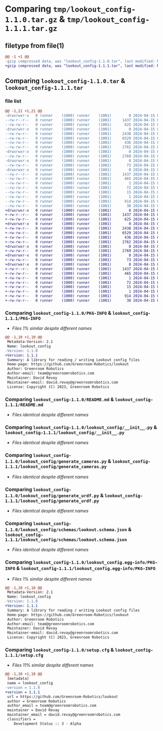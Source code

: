 # Comparing `tmp/lookout_config-1.1.0.tar.gz` & `tmp/lookout_config-1.1.1.tar.gz`

## filetype from file(1)

```diff
@@ -1 +1 @@
-gzip compressed data, was "lookout_config-1.1.0.tar", last modified: Mon Apr 15 02:35:31 2024, max compression
+gzip compressed data, was "lookout_config-1.1.1.tar", last modified: Mon Apr 15 06:57:06 2024, max compression
```

## Comparing `lookout_config-1.1.0.tar` & `lookout_config-1.1.1.tar`

### file list

```diff
@@ -1,21 +1,21 @@
-drwxrwxr-x   0 runner    (1000) runner    (1001)        0 2024-04-15 02:35:31.793450 lookout_config-1.1.0/
--rw-r--r--   0 runner    (1000) runner    (1001)     1437 2024-04-15 02:35:31.793450 lookout_config-1.1.0/PKG-INFO
--rw-rw-r--   0 runner    (1000) runner    (1001)      625 2024-04-15 02:34:22.000000 lookout_config-1.1.0/README.md
-drwxrwxr-x   0 runner    (1000) runner    (1001)        0 2024-04-15 02:35:31.793450 lookout_config-1.1.0/lookout_config/
--rw-rw-r--   0 runner    (1000) runner    (1001)     2438 2024-04-15 02:34:22.000000 lookout_config-1.1.0/lookout_config/__init__.py
--rw-rw-r--   0 runner    (1000) runner    (1001)     6529 2024-04-15 02:34:22.000000 lookout_config-1.1.0/lookout_config/generate_cameras.py
--rw-rw-r--   0 runner    (1000) runner    (1001)      436 2024-04-15 02:34:22.000000 lookout_config-1.1.0/lookout_config/generate_schemas.py
--rw-rw-r--   0 runner    (1000) runner    (1001)     2762 2024-04-15 02:34:22.000000 lookout_config-1.1.0/lookout_config/generate_urdf.py
-drwxrwxr-x   0 runner    (1000) runner    (1001)        0 2024-04-15 02:35:31.793450 lookout_config-1.1.0/lookout_config/schemas/
--rw-rw-r--   0 runner    (1000) runner    (1001)     2769 2024-04-15 02:34:22.000000 lookout_config-1.1.0/lookout_config/schemas/lookout.schema.json
-drwxrwxr-x   0 runner    (1000) runner    (1001)        0 2024-04-15 02:35:31.793450 lookout_config-1.1.0/lookout_config/test/
--rw-rw-r--   0 runner    (1000) runner    (1001)       73 2024-04-15 02:34:22.000000 lookout_config-1.1.0/lookout_config/test/lookout_config_test.py
-drwxrwxr-x   0 runner    (1000) runner    (1001)        0 2024-04-15 02:35:31.793450 lookout_config-1.1.0/lookout_config.egg-info/
--rw-r--r--   0 runner    (1000) runner    (1001)     1437 2024-04-15 02:35:31.000000 lookout_config-1.1.0/lookout_config.egg-info/PKG-INFO
--rw-rw-r--   0 runner    (1000) runner    (1001)      465 2024-04-15 02:35:31.000000 lookout_config-1.1.0/lookout_config.egg-info/SOURCES.txt
--rw-rw-r--   0 runner    (1000) runner    (1001)        1 2024-04-15 02:35:31.000000 lookout_config-1.1.0/lookout_config.egg-info/dependency_links.txt
--rw-rw-r--   0 runner    (1000) runner    (1001)       72 2024-04-15 02:35:31.000000 lookout_config-1.1.0/lookout_config.egg-info/requires.txt
--rw-rw-r--   0 runner    (1000) runner    (1001)       15 2024-04-15 02:35:31.000000 lookout_config-1.1.0/lookout_config.egg-info/top_level.txt
--rw-rw-r--   0 runner    (1000) runner    (1001)        1 2024-04-15 02:35:17.000000 lookout_config-1.1.0/lookout_config.egg-info/zip-safe
--rw-rw-r--   0 runner    (1000) runner    (1001)      914 2024-04-15 02:35:31.793450 lookout_config-1.1.0/setup.cfg
--rw-rw-r--   0 runner    (1000) runner    (1001)       38 2024-04-15 02:34:22.000000 lookout_config-1.1.0/setup.py
+drwxrwxr-x   0 runner    (1000) runner    (1001)        0 2024-04-15 06:57:06.528328 lookout_config-1.1.1/
+-rw-r--r--   0 runner    (1000) runner    (1001)     1437 2024-04-15 06:57:06.528328 lookout_config-1.1.1/PKG-INFO
+-rw-rw-r--   0 runner    (1000) runner    (1001)      625 2024-04-15 06:56:10.000000 lookout_config-1.1.1/README.md
+drwxrwxr-x   0 runner    (1000) runner    (1001)        0 2024-04-15 06:57:06.528328 lookout_config-1.1.1/lookout_config/
+-rw-rw-r--   0 runner    (1000) runner    (1001)     2438 2024-04-15 06:56:10.000000 lookout_config-1.1.1/lookout_config/__init__.py
+-rw-rw-r--   0 runner    (1000) runner    (1001)     6529 2024-04-15 06:56:10.000000 lookout_config-1.1.1/lookout_config/generate_cameras.py
+-rw-rw-r--   0 runner    (1000) runner    (1001)      436 2024-04-15 06:56:10.000000 lookout_config-1.1.1/lookout_config/generate_schemas.py
+-rw-rw-r--   0 runner    (1000) runner    (1001)     2762 2024-04-15 06:56:10.000000 lookout_config-1.1.1/lookout_config/generate_urdf.py
+drwxrwxr-x   0 runner    (1000) runner    (1001)        0 2024-04-15 06:57:06.528328 lookout_config-1.1.1/lookout_config/schemas/
+-rw-rw-r--   0 runner    (1000) runner    (1001)     2769 2024-04-15 06:56:10.000000 lookout_config-1.1.1/lookout_config/schemas/lookout.schema.json
+drwxrwxr-x   0 runner    (1000) runner    (1001)        0 2024-04-15 06:57:06.528328 lookout_config-1.1.1/lookout_config/test/
+-rw-rw-r--   0 runner    (1000) runner    (1001)       73 2024-04-15 06:56:10.000000 lookout_config-1.1.1/lookout_config/test/lookout_config_test.py
+drwxrwxr-x   0 runner    (1000) runner    (1001)        0 2024-04-15 06:57:06.528328 lookout_config-1.1.1/lookout_config.egg-info/
+-rw-r--r--   0 runner    (1000) runner    (1001)     1437 2024-04-15 06:57:06.000000 lookout_config-1.1.1/lookout_config.egg-info/PKG-INFO
+-rw-rw-r--   0 runner    (1000) runner    (1001)      465 2024-04-15 06:57:06.000000 lookout_config-1.1.1/lookout_config.egg-info/SOURCES.txt
+-rw-rw-r--   0 runner    (1000) runner    (1001)        1 2024-04-15 06:57:06.000000 lookout_config-1.1.1/lookout_config.egg-info/dependency_links.txt
+-rw-rw-r--   0 runner    (1000) runner    (1001)       72 2024-04-15 06:57:06.000000 lookout_config-1.1.1/lookout_config.egg-info/requires.txt
+-rw-rw-r--   0 runner    (1000) runner    (1001)       15 2024-04-15 06:57:06.000000 lookout_config-1.1.1/lookout_config.egg-info/top_level.txt
+-rw-rw-r--   0 runner    (1000) runner    (1001)        1 2024-04-15 06:56:55.000000 lookout_config-1.1.1/lookout_config.egg-info/zip-safe
+-rw-rw-r--   0 runner    (1000) runner    (1001)      914 2024-04-15 06:57:06.528328 lookout_config-1.1.1/setup.cfg
+-rw-rw-r--   0 runner    (1000) runner    (1001)       38 2024-04-15 06:56:10.000000 lookout_config-1.1.1/setup.py
```

### Comparing `lookout_config-1.1.0/PKG-INFO` & `lookout_config-1.1.1/PKG-INFO`

 * *Files 1% similar despite different names*

```diff
@@ -1,10 +1,10 @@
 Metadata-Version: 2.1
 Name: lookout_config
-Version: 1.1.0
+Version: 1.1.1
 Summary: A library for reading / writing Lookout config files
 Home-page: https://github.com/Greenroom-Robotics/lookout
 Author: Greenroom Robotics
 Author-email: team@greenroomrobotics.com
 Maintainer: David Revay
 Maintainer-email: david.revay@greenroomrobotics.com
 License: Copyright (C) 2023, Greenroom Robotics
```

### Comparing `lookout_config-1.1.0/README.md` & `lookout_config-1.1.1/README.md`

 * *Files identical despite different names*

### Comparing `lookout_config-1.1.0/lookout_config/__init__.py` & `lookout_config-1.1.1/lookout_config/__init__.py`

 * *Files identical despite different names*

### Comparing `lookout_config-1.1.0/lookout_config/generate_cameras.py` & `lookout_config-1.1.1/lookout_config/generate_cameras.py`

 * *Files identical despite different names*

### Comparing `lookout_config-1.1.0/lookout_config/generate_urdf.py` & `lookout_config-1.1.1/lookout_config/generate_urdf.py`

 * *Files identical despite different names*

### Comparing `lookout_config-1.1.0/lookout_config/schemas/lookout.schema.json` & `lookout_config-1.1.1/lookout_config/schemas/lookout.schema.json`

 * *Files identical despite different names*

### Comparing `lookout_config-1.1.0/lookout_config.egg-info/PKG-INFO` & `lookout_config-1.1.1/lookout_config.egg-info/PKG-INFO`

 * *Files 1% similar despite different names*

```diff
@@ -1,10 +1,10 @@
 Metadata-Version: 2.1
 Name: lookout_config
-Version: 1.1.0
+Version: 1.1.1
 Summary: A library for reading / writing Lookout config files
 Home-page: https://github.com/Greenroom-Robotics/lookout
 Author: Greenroom Robotics
 Author-email: team@greenroomrobotics.com
 Maintainer: David Revay
 Maintainer-email: david.revay@greenroomrobotics.com
 License: Copyright (C) 2023, Greenroom Robotics
```

### Comparing `lookout_config-1.1.0/setup.cfg` & `lookout_config-1.1.1/setup.cfg`

 * *Files 11% similar despite different names*

```diff
@@ -1,10 +1,10 @@
 [metadata]
 name = lookout_config
-version = 1.1.0
+version = 1.1.1
 url = https://github.com/Greenroom-Robotics/lookout
 author = Greenroom Robotics
 author_email = team@greenroomrobotics.com
 maintainer = David Revay
 maintainer_email = david.revay@greenroomrobotics.com
 classifiers = 
 	Development Status :: 3 - Alpha
```

